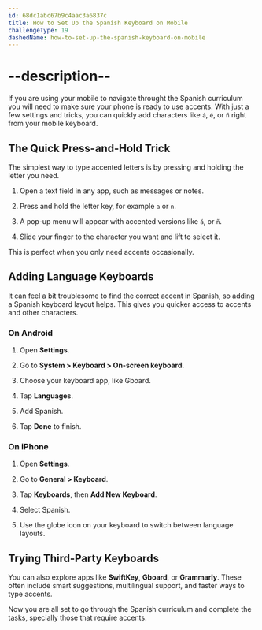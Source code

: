 ```yaml
---
id: 68dc1abc67b9c4aac3a6837c
title: How to Set Up the Spanish Keyboard on Mobile
challengeType: 19
dashedName: how-to-set-up-the-spanish-keyboard-on-mobile
---
```


# --description--

If you are using your mobile to navigate throught the Spanish curriculum you will need to make sure your phone is ready to use accents. With just a few settings and tricks, you can quickly add characters like `á`, `é`, or `ñ` right from your mobile keyboard.  

## The Quick Press-and-Hold Trick  

The simplest way to type accented letters is by pressing and holding the letter you need.  

1. Open a text field in any app, such as messages or notes.

2. Press and hold the letter key, for example `a` or `n`.

3. A pop-up menu will appear with accented versions like `á`, or `ñ`.

4. Slide your finger to the character you want and lift to select it.  

This is perfect when you only need accents occasionally.  


## Adding Language Keyboards  

It can feel a bit troublesome to find the correct accent in Spanish, so adding a Spanish keyboard layout helps. This gives you quicker access to accents and other characters.


### On Android  

1. Open **Settings**.

2. Go to **System > Keyboard > On-screen keyboard**.

3. Choose your keyboard app, like Gboard.

4. Tap **Languages**.

5. Add Spanish.

6. Tap **Done** to finish.  


### On iPhone  

1. Open **Settings**.

2. Go to **General > Keyboard**.

3. Tap **Keyboards**, then **Add New Keyboard**.

4. Select Spanish.

5. Use the globe icon on your keyboard to switch between language layouts.


## Trying Third-Party Keyboards  

You can also explore apps like **SwiftKey**, **Gboard**, or **Grammarly**. These often include smart suggestions, multilingual support, and faster ways to type accents.  

Now you are all set to go through the Spanish curriculum and complete the tasks, specially those that require accents.
